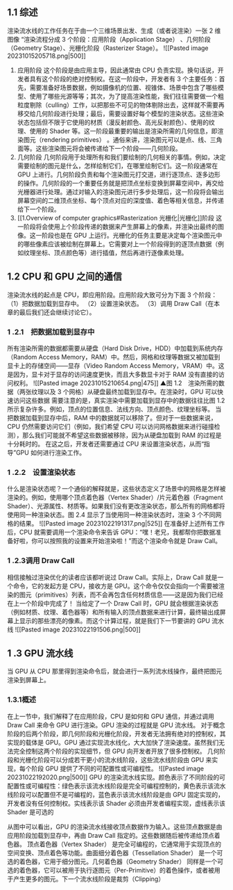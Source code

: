 ## 1.1 综述
渲染流水线的工作任务在于由一个三维场景出发、生成（或者说渲染）一张 2 维图像
“渲染流程分成 3 个阶段：应用阶段（Application Stage） 、几何阶段（Geometry Stage）、光栅化阶段（Rasterizer Stage）。
  ![[Pasted image 20231015205718.png|500]]
1. 应用阶段
    这个阶段是由应用主导，因此通常由 CPU 负责实现。换句话说，开发者具有这个阶段的绝对控制权。在这一阶段中，开发者有 3 个主要任务：首先，需要准备好场景数据，例如摄像机的位置、视锥体、场景中包含了哪些模型、使用了哪些光源等等；其次，为了提高渲染性能，我们往往需要做一个粗粒度剔除（culling）工作，以把那些不可见的物体剔除出去，这样就不需要再移交给几何阶段进行处理；最后，需要设置好每个模型的渲染状态。这些渲染状态包括但不限于它使用的材质（漫反射颜色、高光反射颜色）、使用的纹理、使用的 Shader 等。这一阶段最重要的输出是渲染所需的几何信息，即渲染图元（rendering primitives） 。通俗来讲，渲染图元可以是点、线、三角面等。这些渲染图元将会被传递给下一个阶段——几何阶段。
2. 几何阶段
    几何阶段用于处理所有和我们要绘制的几何相关的事情。例如，决定需要绘制的图元是什么，怎样绘制它们，在哪里绘制它们。这一阶段通常在 GPU 上进行。几何阶段负责和每个渲染图元打交道，进行逐顶点、逐多边形的操作。几何阶段的一个重要任务就是把顶点坐标变换到屏幕空间中，再交给光栅器进行处理。通过对输入的渲染图元进行多步处理后，这一阶段将会输出屏幕空间的二维顶点坐标、每个顶点对应的深度值、着色等相关信息，并传递给下一个阶段。
3. [[1.Overview of computer graphics#Rasterization 光栅化|光栅化]]阶段
    这一阶段将会使用上个阶段传递的数据来产生屏幕上的像素，并渲染出最终的图像。这一阶段也是在 GPU 上运行。光栅化的任务主要是决定每个渲染图元中的哪些像素应该被绘制在屏幕上。它需要对上一个阶段得到的逐顶点数据（例如纹理坐标、顶点颜色等）进行插值，然后再进行逐像素处理。
## 1.2 CPU 和 GPU 之间的通信
渲染流水线的起点是 CPU，即应用阶段。应用阶段大致可分为下面 3 个阶段：
（1）把数据加载到显存中。
（2）设置渲染状态。
（3）调用 Draw Call（在本章的最后我们还会继续讨论它）。
### 1 .2.1　把数据加载到显存中
所有渲染所需的数据都需要从硬盘（Hard Disk Drive，HDD）中加载到系统内存（Random Access Memory，RAM）中。然后，网格和纹理等数据又被加载到显卡上的存储空间——显存（Video Random Access Memory，VRAM）中。这是因为，显卡对于显存的访问速度更快，而且大多数显卡对于 RAM 没有直接的访问权利。
![[Pasted image 20231015210654.png|475]]
▲图 1.2　渲染所需的数据（两张纹理以及 3 个网格）从硬盘最终加载到显存中。在渲染时，GPU 可以快速访问这些数据
需要注意的是，真实渲染中需要加载到显存中的数据往往比图 1.2 所示复杂许多。例如，顶点的位置信息、法线方向、顶点颜色、纹理坐标等。
当把数据加载到显存中后，RAM 中的数据就可以移除了。但对于一些数据来说，CPU 仍然需要访问它们（例如，我们希望 CPU 可以访问网格数据来进行碰撞检测），那么我们可能就不希望这些数据被移除，因为从硬盘加载到 RAM 的过程是十分耗时的。
在这之后，开发者还需要通过 CPU 来设置渲染状态，从而“指导”GPU 如何进行渲染工作。
### 1 .2.2　设置渲染状态
什么是渲染状态呢？一个通俗的解释就是，这些状态定义了场景中的网格是怎样被渲染的。例如，使用哪个顶点着色器（Vertex Shader）/片元着色器（Fragment Shader）、光源属性、材质等。如果我们没有更改渲染状态，那么所有的网格都将使用同一种渲染状态。图 2.4 显示了当使用同一种渲染状态时，渲染 3 个不同网格的结果。
![[Pasted image 20231022191317.png|525]]
在准备好上述所有工作后，CPU 就需要调用一个渲染命令来告诉 GPU：“嘿！老兄，我都帮你把数据准备好啦，你可以按照我的设置来开始渲染啦！”而这个渲染命令就是 Draw Call。
### 1 .2.3调用 Draw Call
相信接触过渲染优化的读者应该都听说过 Draw Call。实际上，Draw Call 就是一个命令，它的发起方是 CPU，接收方是 GPU。这个命令仅仅会指向一个需要被渲染的图元（primitives）列表，而不会再包含任何材质信息——这是因为我们已经在上一个阶段中完成了！
当给定了一个 Draw Call 时，GPU 就会根据渲染状态（例如材质、纹理、着色器等）和所有输入的顶点数据来进行计算，最终输出成屏幕上显示的那些漂亮的像素。而这个计算过程，就是我们下一节要讲的 GPU 流水线
![[Pasted image 20231022191506.png|500]]
## 1 .3 GPU 流水线
当 GPU 从 CPU 那里得到渲染命令后，就会进行一系列流水线操作，最终把图元渲染到屏幕上。
### 1.3.1概述
在上一节中，我们解释了在应用阶段，CPU 是如何和 GPU 通信，并通过调用 Draw Call 来命令 GPU 进行渲染。GPU 渲染的过程就是 GPU 流水线。
对于概念阶段的后两个阶段，即几何阶段和光栅化阶段，开发者无法拥有绝对的控制权，其实现的载体是 GPU。GPU 通过实现流水线化，大大加快了渲染速度。虽然我们无法完全控制这两个阶段的实现细节，但 GPU 向开发者开放了很多控制权。
几何阶段和光栅化阶段可以分成若干更小的流水线阶段，这些流水线阶段由 GPU 来实现，每个阶段 GPU 提供了不同的可配置性或可编程性。
![[Pasted image 20231022192020.png|500]]
GPU 的渲染流水线实现。颜色表示了不同阶段的可配置性或可编程性：绿色表示该流水线阶段是完全可编程控制的，黄色表示该流水线阶段可以配置但不是可编程的，蓝色表示该流水线阶段是由 GPU 固定实现的，开发者没有任何控制权。实线表示该 Shader 必须由开发者编程实现，虚线表示该 Shader 是可选的

从图中可以看出，GPU 的渲染流水线接收顶点数据作为输入。这些顶点数据是由应用阶段加载到显存中，再由 Draw Call 指定的。这些数据随后被传递给顶点着色器。
顶点着色器（Vertex Shader）
 是完全可编程的，它通常用于实现顶点的空间变换、顶点着色等功能。曲面细分着色器（Tessellation Shader）
 是一个可选的着色器，它用于细分图元。几何着色器（Geometry Shader）
 同样是一个可选的着色器，它可以被用于执行逐图元（Per-Primitive）的着色操作，或者被用于产生更多的图元。下一个流水线阶段是裁剪（Clipping）
 